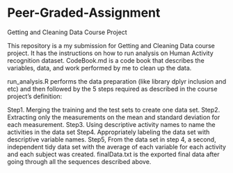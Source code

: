 # Peer-Graded-Assignment
Getting and Cleaning Data Course Project

This repository is a my submission for Getting and Cleaning Data course project. It has the instructions on how to run analysis on Human Activity recognition dataset.
CodeBook.md is a code book that describes the variables, data, and work performed by me to clean up the data.

run_analysis.R performs the data preparation (like library dplyr inclusion and etc) and then followed by the 5 steps required as described in the course project’s definition:

Step1. Merging the training and the test sets to create one data set.
Step2. Extracting only the measurements on the mean and standard deviation for each measurement.
Step3. Using descriptive activity names to name the activities in the data set
Step4. Appropriately labeling the data set with descriptive variable names.
Step5, From the data set in step 4, a second, independent tidy data set with the average of each variable for each activity and each subject was created.
finalData.txt is the exported final data after going through all the sequences described above.

